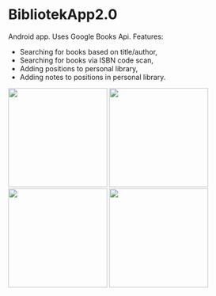 # BibliotekApp2.0
Android app. Uses Google Books Api. Features:
- Searching for books based on title/author,
- Searching for books via ISBN code scan,
- Adding positions to personal library,
- Adding notes to positions in personal library.

<img src="https://user-images.githubusercontent.com/52631916/72627541-fd687300-394c-11ea-86b8-6b364a89e0b9.jpg" width="200"> <img src="https://user-images.githubusercontent.com/52631916/72627548-ff323680-394c-11ea-9acd-6929521be97b.jpg" width="200"> <img src="https://user-images.githubusercontent.com/52631916/72627551-ffcacd00-394c-11ea-9241-7565666433e8.jpg" width="200"> <img src="https://user-images.githubusercontent.com/52631916/72627558-00fbfa00-394d-11ea-9859-4cf53f5632ae.jpg" width="200">
